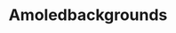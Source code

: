 ---
title: Amoledbackgrounds
crosslinks:
- wallpapers
- Verticalwallpapers
- androidthemes
- space
- Art
- oneplus
- PixelArt
- gaming
- Nexus6P
- EarthPorn
- pics
- textlessposters
- destinythegame
- pokemon
- GalaxyS8
- dontdeadopeninside
- wow
- FocusST
- titanfall
- GetMotivated
---